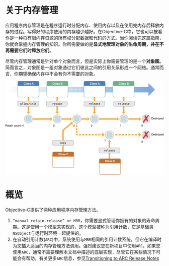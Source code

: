 # 关于内存管理

应用程序内存管理是在程序运行时分配内存、使用内存以及在使用完内存后释放内存的过程。写得好的程序使用的内存越少越好。在Objective-C中，它也可以被看作是一种将有限内存资源的所有权分配数据和代码的方式。当你阅读完这篇指南，你就会掌握内存管理的知识。你所需要做的是**显式地管理对象的生命周期，并在不再需要它们时释放它们**。

尽管内存管理通常是针对单个对象而言，但是实际上你需要管理的是一个**对象图**。简而言之，对象图是一组对象通过它们彼此之间的引用关系形成一个网络。通常而言，你期望确保内存中不会有你不需要的对象。

![1](./imgs/memory_management_2x.png)

# 概览

Objective-C提供了两种应用程序内存管理方法。

1. `“manual retain-release” or MRR`，你需要显式管理你拥有的对象的寿命周期。这是使用一个模型来实现的，这个模型被称为引用计数，它是基础类`NSObject`与运行时环境一起提供的。
2. 在自动引用计数(`ARC`)中，系统使用与`MRR`相同的引用计数系统，但它在编译时为您插入适当的内存管理方法调用。强烈建议您在新项目中使用`ARC`。如果您使用`ARC`，通常不需要理解本文档中描述的底层实现，尽管它在某些情况下可能会有帮助。有关更多`ARC`信息，参见[Transitioning to ARC Release Notes](https://developer.apple.com/library/archive/releasenotes/ObjectiveC/RN-TransitioningToARC/Introduction/Introduction.html#//apple_ref/doc/uid/TP40011226)

